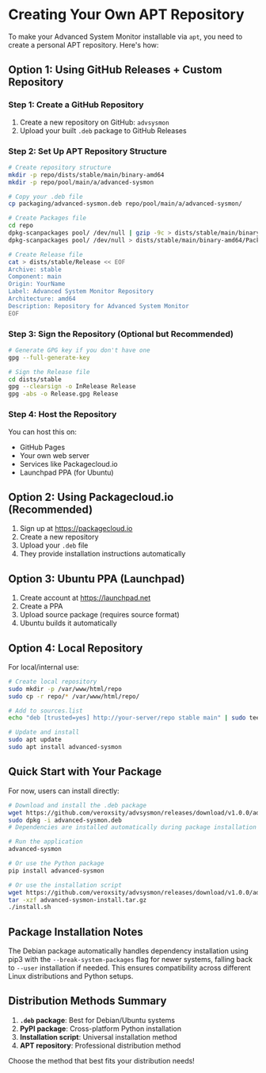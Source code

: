 # Creating Your Own APT Repository

To make your Advanced System Monitor installable via `apt`, you need to create a personal APT repository. Here's how:

## Option 1: Using GitHub Releases + Custom Repository

### Step 1: Create a GitHub Repository
1. Create a new repository on GitHub: `advsysmon`
2. Upload your built `.deb` package to GitHub Releases

### Step 2: Set Up APT Repository Structure
```bash
# Create repository structure
mkdir -p repo/dists/stable/main/binary-amd64
mkdir -p repo/pool/main/a/advanced-sysmon

# Copy your .deb file
cp packaging/advanced-sysmon.deb repo/pool/main/a/advanced-sysmon/

# Create Packages file
cd repo
dpkg-scanpackages pool/ /dev/null | gzip -9c > dists/stable/main/binary-amd64/Packages.gz
dpkg-scanpackages pool/ /dev/null > dists/stable/main/binary-amd64/Packages

# Create Release file
cat > dists/stable/Release << EOF
Archive: stable
Component: main
Origin: YourName
Label: Advanced System Monitor Repository
Architecture: amd64
Description: Repository for Advanced System Monitor
EOF
```

### Step 3: Sign the Repository (Optional but Recommended)
```bash
# Generate GPG key if you don't have one
gpg --full-generate-key

# Sign the Release file
cd dists/stable
gpg --clearsign -o InRelease Release
gpg -abs -o Release.gpg Release
```

### Step 4: Host the Repository
You can host this on:
- GitHub Pages
- Your own web server
- Services like Packagecloud.io
- Launchpad PPA (for Ubuntu)

## Option 2: Using Packagecloud.io (Recommended)

1. Sign up at https://packagecloud.io
2. Create a new repository
3. Upload your `.deb` file
4. They provide installation instructions automatically

## Option 3: Ubuntu PPA (Launchpad)

1. Create account at https://launchpad.net
2. Create a PPA
3. Upload source package (requires source format)
4. Ubuntu builds it automatically

## Option 4: Local Repository

For local/internal use:

```bash
# Create local repository
sudo mkdir -p /var/www/html/repo
sudo cp -r repo/* /var/www/html/repo/

# Add to sources.list
echo "deb [trusted=yes] http://your-server/repo stable main" | sudo tee /etc/apt/sources.list.d/advanced-sysmon.list

# Update and install
sudo apt update
sudo apt install advanced-sysmon
```

## Quick Start with Your Package

For now, users can install directly:

```bash
# Download and install the .deb package
wget https://github.com/veroxsity/advsysmon/releases/download/v1.0.0/advanced-sysmon.deb
sudo dpkg -i advanced-sysmon.deb
# Dependencies are installed automatically during package installation

# Run the application
advanced-sysmon

# Or use the Python package
pip install advanced-sysmon

# Or use the installation script
wget https://github.com/veroxsity/advsysmon/releases/download/v1.0.0/advanced-sysmon-install.tar.gz
tar -xzf advanced-sysmon-install.tar.gz
./install.sh
```

## Package Installation Notes

The Debian package automatically handles dependency installation using pip3 with the `--break-system-packages` flag for newer systems, falling back to `--user` installation if needed. This ensures compatibility across different Linux distributions and Python setups.

## Distribution Methods Summary

1. **`.deb` package**: Best for Debian/Ubuntu systems
2. **PyPI package**: Cross-platform Python installation
3. **Installation script**: Universal installation method
4. **APT repository**: Professional distribution method

Choose the method that best fits your distribution needs!
